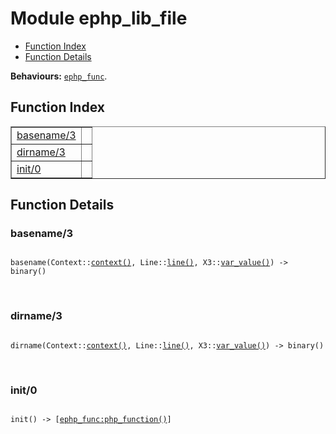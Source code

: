 

# Module ephp_lib_file #
* [Function Index](#index)
* [Function Details](#functions)

__Behaviours:__ [`ephp_func`](ephp_func.md).

<a name="index"></a>

## Function Index ##


<table width="100%" border="1" cellspacing="0" cellpadding="2" summary="function index"><tr><td valign="top"><a href="#basename-3">basename/3</a></td><td></td></tr><tr><td valign="top"><a href="#dirname-3">dirname/3</a></td><td></td></tr><tr><td valign="top"><a href="#init-0">init/0</a></td><td></td></tr></table>


<a name="functions"></a>

## Function Details ##

<a name="basename-3"></a>

### basename/3 ###

<pre><code>
basename(Context::<a href="#type-context">context()</a>, Line::<a href="#type-line">line()</a>, X3::<a href="#type-var_value">var_value()</a>) -&gt; binary()
</code></pre>
<br />

<a name="dirname-3"></a>

### dirname/3 ###

<pre><code>
dirname(Context::<a href="#type-context">context()</a>, Line::<a href="#type-line">line()</a>, X3::<a href="#type-var_value">var_value()</a>) -&gt; binary()
</code></pre>
<br />

<a name="init-0"></a>

### init/0 ###

<pre><code>
init() -&gt; [<a href="ephp_func.md#type-php_function">ephp_func:php_function()</a>]
</code></pre>
<br />


